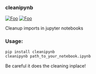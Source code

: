 
### cleanipynb


[![Foo](https://img.shields.io/pypi/v/clean_ipynb.svg)](https://pypi.python.org/pypi/clean_ipynb)
[![Foo](https://img.shields.io/travis/i008/clean_ipynb.svg)](https://travis-ci.org/i008/clean_ipynb)

Cleanup imports in jupyter notebooks


### Usage:

```bash
pip install cleanipynb
cleanipynb path_to_your_notebook.ipynb     
```  

Be careful it does the cleaning inplace!


